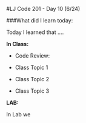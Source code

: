#LJ Code 201 - Day 10 (6/24)

###What did I learn today:

Today I learned that ....


**In Class:**

- Code Review:

- Class Topic 1
 	
- Class Topic 2

- Class Topic 3 



**LAB:**

In Lab we 







